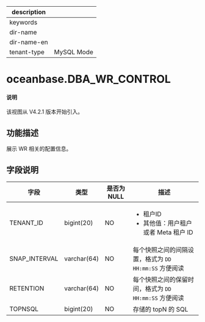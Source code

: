 |description||
|---|---|
|keywords||
|dir-name||
|dir-name-en||
|tenant-type|MySQL Mode|

# oceanbase.DBA_WR_CONTROL

<main id="notice" type='explain'>
  <h4>说明</h4>
  <p>该视图从 V4.2.1 版本开始引入。</p>
</main>

## 功能描述

展示 WR 相关的配置信息。

## 字段说明

| **字段** | **类型** | **是否为 NULL** | **描述** |
| --- | --- | --- | --- |
| TENANT_ID | bigint(20) | NO | <ul><li>租户ID </li><li>其他值：用户租户或者 Meta 租户 ID </li></ul> |
| SNAP_INTERVAL | varchar(64) | NO | 每个快照之间的间隔设置，格式为 `DD HH:mm:SS` 方便阅读 |
| RETENTION | varchar(64) | NO | 每个快照之间的保留时间，格式为 `DD HH:mm:SS` 方便阅读 |
| TOPNSQL | bigint(20) | NO | 存储的 topN 的 SQL |
